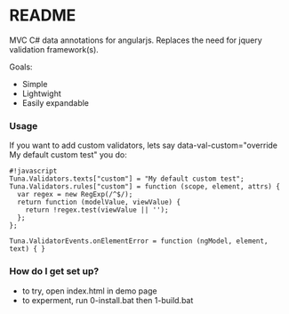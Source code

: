# README #

MVC C# data annotations for angularjs. Replaces the need for jquery validation framework(s).

Goals:
- Simple
- Lightwight
- Easily expandable

### Usage ###

If you want to add custom validators, lets say data-val-custom="override My default custom test" you do:

```
#!javascript
Tuna.Validators.texts["custom"] = "My default custom test";
Tuna.Validators.rules["custom"] = function (scope, element, attrs) {
  var regex = new RegExp(/^$/);
  return function (modelValue, viewValue) {
    return !regex.test(viewValue || '');
  };
};

Tuna.ValidatorEvents.onElementError = function (ngModel, element, text) { }

```



### How do I get set up? ###

* to try, open index.html in demo page
* to experment, run 0-install.bat then 1-build.bat